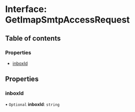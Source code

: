 # Interface: GetImapSmtpAccessRequest

## Table of contents

### Properties

- [inboxId](GetImapSmtpAccessRequest.md#inboxid)

## Properties

### <a id="inboxid" name="inboxid"></a> inboxId

• `Optional` **inboxId**: `string`
